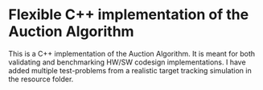 # Flexible C++ implementation of the Auction Algorithm
This is a C++ implementation of the Auction Algorithm. It is meant for both validating and benchmarking HW/SW codesign implementations. I have added multiple test-problems from a realistic target tracking simulation in the resource folder.


